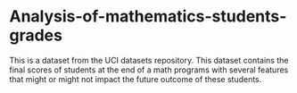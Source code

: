 # Analysis-of-mathematics-students-grades
This is a dataset from the UCI datasets repository. This dataset contains the final scores of students at the end of a math programs with several features that might or might not impact the future outcome of these students.
